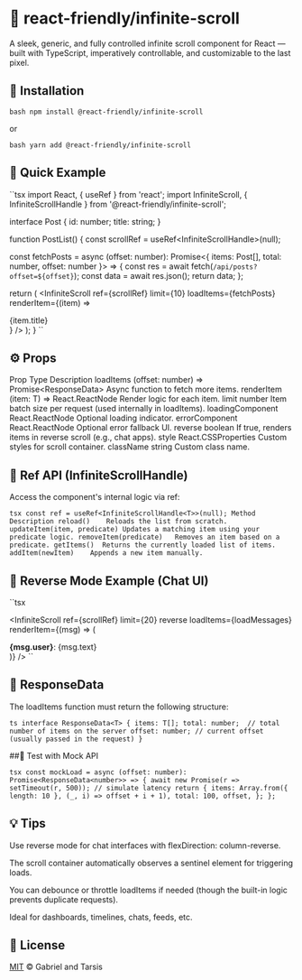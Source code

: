 # 📜 react-friendly/infinite-scroll

A sleek, generic, and fully controlled infinite scroll component for React — built with TypeScript, imperatively controllable, and customizable to the last pixel.

## 🔧 Installation
``bash
npm install @react-friendly/infinite-scroll
``

or

``bash
yarn add @react-friendly/infinite-scroll
``

## 🚀 Quick Example
``tsx
import React, { useRef } from 'react';
import InfiniteScroll, { InfiniteScrollHandle } from '@react-friendly/infinite-scroll';

interface Post {
  id: number;
  title: string;
}

function PostList() {
  const scrollRef = useRef<InfiniteScrollHandle<Post>>(null);

  const fetchPosts = async (offset: number): Promise<{ items: Post[], total: number, offset: number }> => {
    const res = await fetch(`/api/posts?offset=${offset}`);
    const data = await res.json();
    return data;
  };

  return (
    <InfiniteScroll<Post>
      ref={scrollRef}
      limit={10}
      loadItems={fetchPosts}
      renderItem={(item) => <div key={item.id}>{item.title}</div>}
    />
  );
}
``

## ⚙️ Props

Prop	Type	Description
loadItems	(offset: number) => Promise<ResponseData<T>>	Async function to fetch more items.
renderItem	(item: T) => React.ReactNode	Render logic for each item.
limit	number	Item batch size per request (used internally in loadItems).
loadingComponent	React.ReactNode	Optional loading indicator.
errorComponent	React.ReactNode	Optional error fallback UI.
reverse	boolean	If true, renders items in reverse scroll (e.g., chat apps).
style	React.CSSProperties	Custom styles for scroll container.
className	string	Custom class name.

## 🔁 Ref API (InfiniteScrollHandle<T>)

Access the component's internal logic via ref:

``tsx
const ref = useRef<InfiniteScrollHandle<T>>(null);
Method	Description
reload()	Reloads the list from scratch.
updateItem(item, predicate)	Updates a matching item using your predicate logic.
removeItem(predicate)	Removes an item based on a predicate.
getItems()	Returns the currently loaded list of items.
addItem(newItem)	Appends a new item manually.
``

## 🔄 Reverse Mode Example (Chat UI)

``tsx

<InfiniteScroll<Message>
  ref={scrollRef}
  limit={20}
  reverse
  loadItems={loadMessages}
  renderItem={(msg) => (
    <div key={msg.id}>
      <b>{msg.user}</b>: {msg.text}
    </div>
  )}
/>
``

## 🧱 ResponseData<T>

The loadItems function must return the following structure:

``ts
interface ResponseData<T> {
  items: T[];
  total: number;  // total number of items on the server
  offset: number; // current offset (usually passed in the request)
}
``

##🧪 Test with Mock API

``tsx
const mockLoad = async (offset: number): Promise<ResponseData<number>> => {
  await new Promise(r => setTimeout(r, 500)); // simulate latency
  return {
    items: Array.from({ length: 10 }, (_, i) => offset + i + 1),
    total: 100,
    offset,
  };
};
``

## 💡 Tips
Use reverse mode for chat interfaces with flexDirection: column-reverse.

The scroll container automatically observes a sentinel element for triggering loads.

You can debounce or throttle loadItems if needed (though the built-in logic prevents duplicate requests).

Ideal for dashboards, timelines, chats, feeds, etc.

## 🧾 License
[MIT](./LICENSE) © Gabriel and Tarsis
